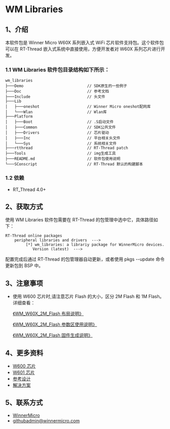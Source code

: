 # WM Libraries

## 1、介绍

本软件包是 Winner Micro W60X 系列嵌入式 WiFi 芯片软件支持包。这个软件包可以在 RT-Thread 嵌入式系统中直接使用，方便开发者对 W60X 系列芯片进行开发。

### 1.1 WM Libraries 软件包目录结构如下所示：

```base
wm_libraries
├───Demo                            // SDK原生的一些例子
├───Doc                             // 参考文档
├───Include                         // 头文件
├───Lib
│   ├───oneshot                     // Winner Micro oneshot配网库
│   └───Wlan                        // Wlan库
├───Platform
│   ├───Boot                        // .S启动文件
│   ├───Common                      // SDK公共文件
│   ├───Drivers                     // 芯片驱动
│   ├───Inc                         // 平台相关头文件
│   └───Sys                         // 系统相关文件
├───rtthread                        // RT-Thread patch
├───Tools                           // img生成工具
├───README.md                       // 软件包使用说明
└───SConscript                      // RT-Thread 默认的构建脚本
```

### 1.2 依赖

- RT_Thread 4.0+

## 2、获取方式

使用 WM Libraries 软件包需要在 RT-Thread 的包管理中选中它，具体路径如下：

```base
RT-Thread online packages
    peripheral libraries and drivers  --->
         [*] wm_libraries: a librariy package for WinnerMicro devices.
            Version (latest)  --->
```

配置完成后通过 RT-Thread 的包管理器自动更新，或者使用 pkgs --update 命令更新包到 BSP 中。

## 3、注意事项

- 使用 W600 芯片时,请注意芯片 Flash 的大小，区分 2M Flash 和 1M Flash。详细查看：

    [《WM_W60X_2M_Flash 布局说明》](/Doc/WM_W60X_2M_Flash布局说明_V1.0.pdf)

    [《WM_W60X_2M_Flash 参数区使用说明》](/Doc/WM_W60X_2M_Flash参数区使用说明_V1.0.pdf)
    
    [《WM_W60X_2M_Flash 固件生成说明》](WM_W60X_2M_Flash固件生成说明_V1.0.pdf)

## 4、更多资料

- [W600 芯片](http://www.winnermicro.com/html/1/156/158/497.html)
- [W601 芯片](http://www.winnermicro.com/html/1/156/158/531.html)
- [参考设计](http://www.winnermicro.com/html/1//162/163/index.html)
- [解决方案](http://www.winnermicro.com/html/1//162/164/index.html)

## 5、联系方式

- [WinnerMicro](http://www.winnermicro.com/)
- [githubadmin@winnermicro.com](mailto:githubadmin@winnermicro.com)
